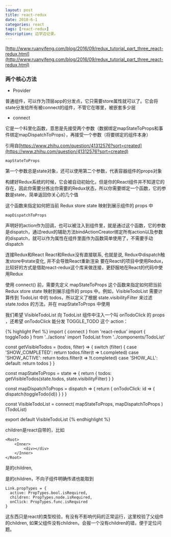 ```yaml
---
layout: post
title: react-redux
date: 2018-6-1
categories: react
tags: [react-redux]
description: 边学边记录。
---
```

[http://www.ruanyifeng.com/blog/2016/09/redux_tutorial_part_three_react-redux.html](http://www.ruanyifeng.com/blog/2016/09/redux_tutorial_part_three_react-redux.html)
### 两个核心方法

- Provider

普通组件，可以作为顶层app的分发点，它只需要store属性就可以了。它会将state分发给所有被connect的组件，不管它在哪里，被嵌套多少层

- connect

它是一个科里化函数，意思是先接受两个参数（数据绑定mapStateToProps和事件绑定mapDispatchToProps），再接受一个参数（将要绑定的组件本身）

引用自[https://www.zhihu.com/question/41312576?sort=created](https://www.zhihu.com/question/41312576?sort=created)

`mapStateToProps`

第一个参数总是state对象，还可以使用第二个参数，代表容器组件的props对象

构建好Redux系统的时候，它会被自动初始化，但是你的React组件并不知道它的存在，因此你需要分拣出你需要的Redux状态，所以你需要绑定一个函数，它的参数是state，简单返回你关心的几个值

这个函数来指定如何把当前 Redux store state 映射到展示组件的 props 中

`mapDispatchToProps`

声明好的action作为回调，也可以被注入到组件里，就是通过这个函数，它的参数是dispatch，通过redux的辅助方法bindActionCreator绑定所有action以及参数的dispatch，就可以作为属性在组件里面作为函数简单使用了，不需要手动dispatch

连接Redux和React
React和Redux没有直接联系, 也就是说, Redux中dispatch触发store中state变化, 并不会导致React重新渲染
要在React的项目中使用Redux，比较好的方式是借助react-redux这个库来做连接，更舒服地在React的代码中使用Redux


使用 connect() 前，需要先定义 mapStateToProps 这个函数来指定如何把当前 Redux store state 映射到展示组件的 props 中。例如，VisibleTodoList 需要计算传到 TodoList 中的 todos，所以定义了根据 state.visibilityFilter 来过滤 state.todos 的方法，并在 mapStateToProps 中使用

我们希望 VisibleTodoList 向 TodoList 组件中注入一个叫 onTodoClick 的 props ，还希望 onTodoClick 能分发 TOGGLE_TODO 这个 action：

{% highlight Perl %}
import { connect } from 'react-redux'
import { toggleTodo } from '../actions'
import TodoList from '../components/TodoList'

const getVisibleTodos = (todos, filter) => {
  switch (filter) {
    case 'SHOW_COMPLETED':
      return todos.filter(t => t.completed)
    case 'SHOW_ACTIVE':
      return todos.filter(t => !t.completed)
    case 'SHOW_ALL':
    default:
      return todos
  }
}

const mapStateToProps = state => {
  return {
    todos: getVisibleTodos(state.todos, state.visibilityFilter)
  }
}

const mapDispatchToProps = dispatch => {
  return {
    onTodoClick: id => {
      dispatch(toggleTodo(id))
    }
  }
}

const VisibleTodoList = connect(
  mapStateToProps,
  mapDispatchToProps
)(TodoList)

export default VisibleTodoList
{% endhighlight %}

children是react自带的，比如
```
<Root>
    <Inner>
        <div></div>
    </Inner>
</Root>
```
<Inner />是<Root />的children, <div />是<Inner />的children，不向子组件明确传递也能取到
```
Link.propTypes = {
  active: PropTypes.bool.isRequired,
  children: PropTypes.node.isRequired,
  onClick: PropTypes.func.isRequired
}
```
这东西只是react的类型校验，有没有不影响代码的正常运行，这里校验了父组件的children, 如果父组件没有children，会报一个没有children的错，便于定位问题。